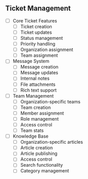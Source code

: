 ## Ticket Management
- [ ] Core Ticket Features
  - [ ] Ticket creation
  - [ ] Ticket updates
  - [ ] Status management
  - [ ] Priority handling
  - [ ] Organization assignment
  - [ ] Team assignment

- [ ] Message System
  - [ ] Message creation
  - [ ] Message updates
  - [ ] Internal notes
  - [ ] File attachments
  - [ ] Rich text support

- [ ] Team Management
  - [ ] Organization-specific teams
  - [ ] Team creation
  - [ ] Member assignment
  - [ ] Role management
  - [ ] Access control
  - [ ] Team stats

- [ ] Knowledge Base
  - [ ] Organization-specific articles
  - [ ] Article creation
  - [ ] Article publishing
  - [ ] Access control
  - [ ] Search functionality
  - [ ] Category management
